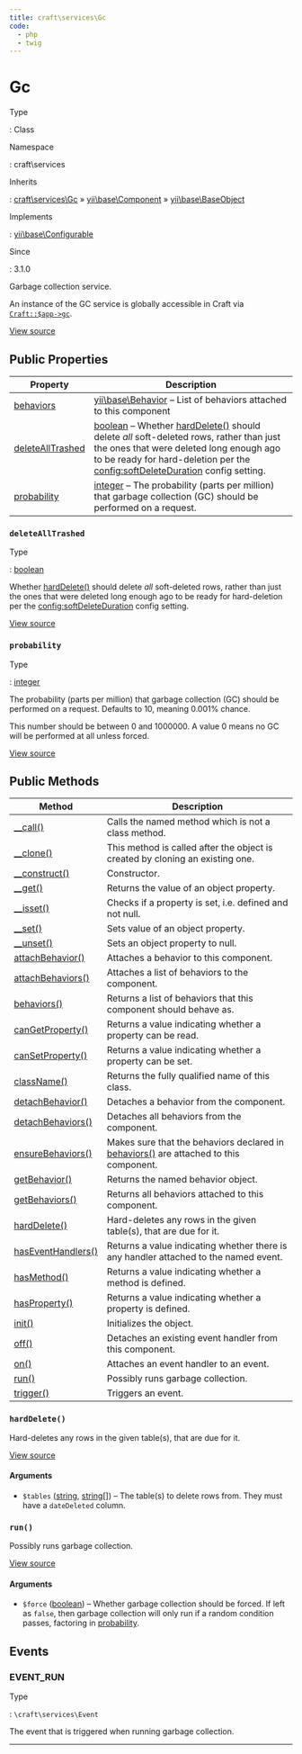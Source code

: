 ```yaml
---
title: craft\services\Gc
code:
  - php
  - twig
---
```


# Gc

Type

:   Class

Namespace

:   craft\services

Inherits

:   [craft\services\Gc](craft-services-gc.md) &raquo;
[yii\base\Component](https://www.yiiframework.com/doc/api/2.0/yii-base-component) &raquo;
[yii\base\BaseObject](https://www.yiiframework.com/doc/api/2.0/yii-base-baseobject)

Implements

:   [yii\base\Configurable](https://www.yiiframework.com/doc/api/2.0/yii-base-configurable)

Since

:   3.1.0



Garbage collection service.

An instance of the GC service is globally accessible in Craft via [`Craft::$app->gc`](craft-base-applicationtrait.md#method-getgc).



[View source](https://github.com/craftcms/cms/blob/master/src/services/Gc.php)


## Public Properties

| Property                                                                                                                   | Description
| -------------------------------------------------------------------------------------------------------------------------- | ------------------------------------------------------------------------------------------------------------------------------------------------------------------------------------------------------------------------------------------------------------------------------------------------------
| [behaviors](https://www.yiiframework.com/doc/api/2.0/yii-base-component#$behaviors-detail "Defined by yii\base\Component") | [yii\base\Behavior](https://www.yiiframework.com/doc/api/2.0/yii-base-behavior) – List of behaviors attached to this component
| [deleteAllTrashed](craft-services-gc.md#deletealltrashed)                                                                  | [boolean](http://php.net/language.types.boolean) – Whether [hardDelete()](craft-services-gc.md#method-harddelete) should delete *all* soft-deleted rows, rather than just the ones that were deleted long enough ago to be ready for hard-deletion per the <config:softDeleteDuration> config setting.
| [probability](craft-services-gc.md#probability)                                                                            | [integer](http://php.net/language.types.integer) – The probability (parts per million) that garbage collection (GC) should be performed on a request.

### `deleteAllTrashed`



Type

:   [boolean](http://php.net/language.types.boolean)



Whether [hardDelete()](craft-services-gc.md#method-harddelete) should delete *all* soft-deleted rows,
rather than just the ones that were deleted long enough ago to be ready
for hard-deletion per the <config:softDeleteDuration> config setting.



[View source](https://github.com/craftcms/cms/blob/master/src/services/Gc.php#L43)



### `probability`



Type

:   [integer](http://php.net/language.types.integer)



The probability (parts per million) that garbage collection (GC) should be performed
on a request. Defaults to 10, meaning 0.001% chance.

This number should be between 0 and 1000000. A value 0 means no GC will be performed at all unless forced.



[View source](https://github.com/craftcms/cms/blob/master/src/services/Gc.php#L36)







## Public Methods

| Method                                                                                                                                      | Description
| ------------------------------------------------------------------------------------------------------------------------------------------- | -----------------------------------------------------------------------------------------------------------------------------------------------------------------------
| [__call()](https://www.yiiframework.com/doc/api/2.0/yii-base-baseobject#__call()-detail "Defined by yii\base\BaseObject")                   | Calls the named method which is not a class method.
| [__clone()](https://www.yiiframework.com/doc/api/2.0/yii-base-component#__clone()-detail "Defined by yii\base\Component")                   | This method is called after the object is created by cloning an existing one.
| [__construct()](https://www.yiiframework.com/doc/api/2.0/yii-base-baseobject#__construct()-detail "Defined by yii\base\BaseObject")         | Constructor.
| [__get()](https://www.yiiframework.com/doc/api/2.0/yii-base-baseobject#__get()-detail "Defined by yii\base\BaseObject")                     | Returns the value of an object property.
| [__isset()](https://www.yiiframework.com/doc/api/2.0/yii-base-baseobject#__isset()-detail "Defined by yii\base\BaseObject")                 | Checks if a property is set, i.e. defined and not null.
| [__set()](https://www.yiiframework.com/doc/api/2.0/yii-base-baseobject#__set()-detail "Defined by yii\base\BaseObject")                     | Sets value of an object property.
| [__unset()](https://www.yiiframework.com/doc/api/2.0/yii-base-baseobject#__unset()-detail "Defined by yii\base\BaseObject")                 | Sets an object property to null.
| [attachBehavior()](https://www.yiiframework.com/doc/api/2.0/yii-base-component#attachBehavior()-detail "Defined by yii\base\Component")     | Attaches a behavior to this component.
| [attachBehaviors()](https://www.yiiframework.com/doc/api/2.0/yii-base-component#attachBehaviors()-detail "Defined by yii\base\Component")   | Attaches a list of behaviors to the component.
| [behaviors()](https://www.yiiframework.com/doc/api/2.0/yii-base-component#behaviors()-detail "Defined by yii\base\Component")               | Returns a list of behaviors that this component should behave as.
| [canGetProperty()](https://www.yiiframework.com/doc/api/2.0/yii-base-baseobject#canGetProperty()-detail "Defined by yii\base\BaseObject")   | Returns a value indicating whether a property can be read.
| [canSetProperty()](https://www.yiiframework.com/doc/api/2.0/yii-base-baseobject#canSetProperty()-detail "Defined by yii\base\BaseObject")   | Returns a value indicating whether a property can be set.
| [className()](https://www.yiiframework.com/doc/api/2.0/yii-base-baseobject#className()-detail "Defined by yii\base\BaseObject")             | Returns the fully qualified name of this class.
| [detachBehavior()](https://www.yiiframework.com/doc/api/2.0/yii-base-component#detachBehavior()-detail "Defined by yii\base\Component")     | Detaches a behavior from the component.
| [detachBehaviors()](https://www.yiiframework.com/doc/api/2.0/yii-base-component#detachBehaviors()-detail "Defined by yii\base\Component")   | Detaches all behaviors from the component.
| [ensureBehaviors()](https://www.yiiframework.com/doc/api/2.0/yii-base-component#ensureBehaviors()-detail "Defined by yii\base\Component")   | Makes sure that the behaviors declared in [behaviors()](https://www.yiiframework.com/doc/api/2.0/yii-base-component#behaviors()-detail) are attached to this component.
| [getBehavior()](https://www.yiiframework.com/doc/api/2.0/yii-base-component#getBehavior()-detail "Defined by yii\base\Component")           | Returns the named behavior object.
| [getBehaviors()](https://www.yiiframework.com/doc/api/2.0/yii-base-component#getBehaviors()-detail "Defined by yii\base\Component")         | Returns all behaviors attached to this component.
| [hardDelete()](craft-services-gc.md#method-harddelete)                                                                                      | Hard-deletes any rows in the given table(s), that are due for it.
| [hasEventHandlers()](https://www.yiiframework.com/doc/api/2.0/yii-base-component#hasEventHandlers()-detail "Defined by yii\base\Component") | Returns a value indicating whether there is any handler attached to the named event.
| [hasMethod()](https://www.yiiframework.com/doc/api/2.0/yii-base-baseobject#hasMethod()-detail "Defined by yii\base\BaseObject")             | Returns a value indicating whether a method is defined.
| [hasProperty()](https://www.yiiframework.com/doc/api/2.0/yii-base-baseobject#hasProperty()-detail "Defined by yii\base\BaseObject")         | Returns a value indicating whether a property is defined.
| [init()](https://www.yiiframework.com/doc/api/2.0/yii-base-baseobject#init()-detail "Defined by yii\base\BaseObject")                       | Initializes the object.
| [off()](https://www.yiiframework.com/doc/api/2.0/yii-base-component#off()-detail "Defined by yii\base\Component")                           | Detaches an existing event handler from this component.
| [on()](https://www.yiiframework.com/doc/api/2.0/yii-base-component#on()-detail "Defined by yii\base\Component")                             | Attaches an event handler to an event.
| [run()](craft-services-gc.md#method-run)                                                                                                    | Possibly runs garbage collection.
| [trigger()](https://www.yiiframework.com/doc/api/2.0/yii-base-component#trigger()-detail "Defined by yii\base\Component")                   | Triggers an event.

### `hardDelete()`





Hard-deletes any rows in the given table(s), that are due for it.




[View source](https://github.com/craftcms/cms/blob/master/src/services/Gc.php#L90-L121)


#### Arguments

- `$tables` ([string](http://php.net/language.types.string), [string](http://php.net/language.types.string)[]) – The table(s) to delete rows from. They must have a `dateDeleted` column.




### `run()`





Possibly runs garbage collection.




[View source](https://github.com/craftcms/cms/blob/master/src/services/Gc.php#L51-L83)


#### Arguments

- `$force` ([boolean](http://php.net/language.types.boolean)) – Whether garbage collection should be forced. If left as `false`, then
garbage collection will only run if a random condition passes, factoring in [probability](craft-services-gc.md#probability).










## Events

### EVENT_RUN



Type

:   `\craft\services\Event`



The event that is triggered when running garbage collection.



---




